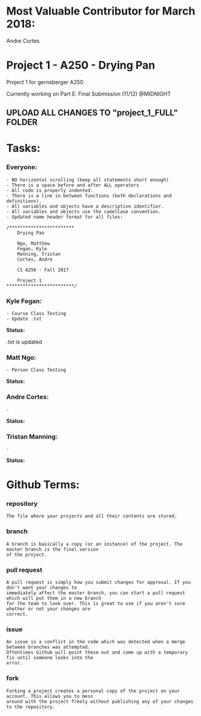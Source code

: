 # Most Valuable Contributor for March 2018: 

Andre Cortes




# Project 1 - A250 - Drying Pan
Project 1 for gernsberger A250 

Currently working on Part E: Final Submission (11/12) @MIDNIGHT
## UPLOAD ALL CHANGES TO "project_1_FULL" FOLDER


# Tasks:

### Everyone:
~~~~~~~~~~~~~~~~~~~~~~~~~~~~~~~~~~~~~~~~~~~~
- NO horizontal scrolling (keep all statements short enough)
- There is a space before and after ALL operators
- All code is properly indented.
- There is a line in between functions (both declarations and definitions).
- All variables and objects have a descriptive identifier.
- All variables and objects use the camelCase convention.
- Updated name header format for all files:

/************************
	Drying Pan

	Ngo, Matthew
	Fegan, Kyle
	Manning, Tristan
	Cortes, Andre

	CS A250 - Fall 2017

	Project 1
*************************/

~~~~~~~~~~~~~~~~~~~~~~~~~~~~~~~~~~~~~~~~~~~~

### Kyle Fegan:
~~~~~~~~~~~~~~~~~~~~~~~~~~~~~~~~~~~~~~~~~~~~
- Course Class Testing
- Update .txt
~~~~~~~~~~~~~~~~~~~~~~~~~~~~~~~~~~~~~~~~~~~~
**Status:**

.txt is updated

### Matt Ngo:
~~~~~~~~~~~~~~~~~~~~~~~~~~~~~~~~~~~~~~~~~~~~
- Person Class Testing
~~~~~~~~~~~~~~~~~~~~~~~~~~~~~~~~~~~~~~~~~~~~
**Status:**

### Andre Cortes:
~~~~~~~~~~~~~~~~~~~~~~~~~~~~~~~~~~~~~~~~~~~~
- 
~~~~~~~~~~~~~~~~~~~~~~~~~~~~~~~~~~~~~~~~~~~~
**Status:**

### Tristan Manning:
~~~~~~~~~~~~~~~~~~~~~~~~~~~~~~~~~~~~~~~~~~~~
- 
~~~~~~~~~~~~~~~~~~~~~~~~~~~~~~~~~~~~~~~~~~~~
**Status:**


# Github Terms:

### repository
~~~~~~~~~~~~~~~~~~~~~~~~~~~~~~~~~~~~~~~~~~~~
The file where your projects and all their contents are stored.
~~~~~~~~~~~~~~~~~~~~~~~~~~~~~~~~~~~~~~~~~~~~

### branch
~~~~~~~~~~~~~~~~~~~~~~~~~~~~~~~~~~~~~~~~~~~~
A branch is basically a copy (or an instance) of the project. The master branch is the final version
of the project.
~~~~~~~~~~~~~~~~~~~~~~~~~~~~~~~~~~~~~~~~~~~~

### pull request
~~~~~~~~~~~~~~~~~~~~~~~~~~~~~~~~~~~~~~~~~~~~
A pull request is simply how you submit changes for approval. If you don't want your changes to
immediately affect the master branch, you can start a pull request which will put them in a new branch
for the team to look over. This is great to use if you aren't sure whether or not your changes are
correct.
~~~~~~~~~~~~~~~~~~~~~~~~~~~~~~~~~~~~~~~~~~~~

### issue
~~~~~~~~~~~~~~~~~~~~~~~~~~~~~~~~~~~~~~~~~~~~
An issue is a conflict in the code which was detected when a merge between branches was attempted.
Oftentimes Github will point these out and come up with a temporary fix until someone looks into the
error.
~~~~~~~~~~~~~~~~~~~~~~~~~~~~~~~~~~~~~~~~~~~~

### fork
~~~~~~~~~~~~~~~~~~~~~~~~~~~~~~~~~~~~~~~~~~~~
Forking a project creates a personal copy of the project on your account. This allows you to mess
around with the project freely without publishing any of your changes to the repository.
~~~~~~~~~~~~~~~~~~~~~~~~~~~~~~~~~~~~~~~~~~~~
